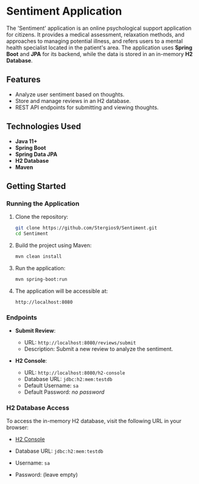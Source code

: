 # Sentiment Application

The 'Sentiment' application is an online psychological support application for citizens. It provides a medical assessment, relaxation methods, and approaches to managing potential illness, and refers users to a mental health specialist located in the patient's area. 
The application uses **Spring Boot** and **JPA** for its backend, while the data is stored in an in-memory **H2 Database**.

## Features

- Analyze user sentiment based on thoughts.
- Store and manage reviews in an H2 database.
- REST API endpoints for submitting and viewing thoughts.

## Technologies Used

- **Java 11+**
- **Spring Boot**
- **Spring Data JPA**
- **H2 Database**
- **Maven**

## Getting Started

### Running the Application

1. Clone the repository:
    ```bash
    git clone https://github.com/Stergios9/Sentiment.git
    cd Sentiment
    ```

2. Build the project using Maven:
    ```bash
    mvn clean install
    ```

3. Run the application:
    ```bash
    mvn spring-boot:run
    ```

4. The application will be accessible at:
    ```
    http://localhost:8080
    ```

### Endpoints

- **Submit Review**: 
    - URL: `http://localhost:8080/reviews/submit`
    - Description: Submit a new review to analyze the sentiment.
  
- **H2 Console**:
    - URL: `http://localhost:8080/h2-console`
    - Database URL: `jdbc:h2:mem:testdb`
    - Default Username: `sa`
    - Default Password: *no password*

### H2 Database Access

To access the in-memory H2 database, visit the following URL in your browser:

- [H2 Console](http://localhost:8080/h2-console)

- Database URL: `jdbc:h2:mem:testdb`
- Username: `sa`
- Password: (leave empty)
